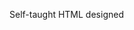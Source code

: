 Self-taught HTML designed
              
 
 
 
      
 
 
                                                                         